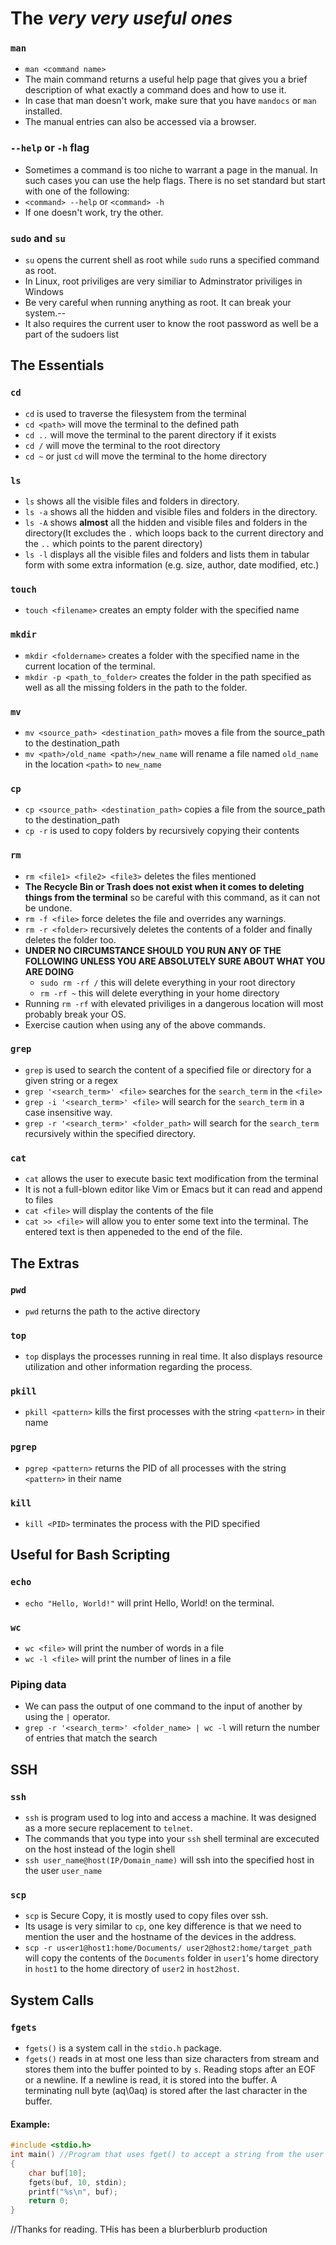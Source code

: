# The *very very useful ones*
### `man`
- `man <command name>`
- The main command returns a useful help page that gives you a brief description of what exactly a command does and how to use it.
- In case that man doesn't work, make sure that you have `mandocs` or `man` installed.
- The manual entries can also be accessed via a browser.

### `--help` or `-h` flag
 - Sometimes a command is too niche to warrant a page in the manual. In such cases you can use the help flags. There is no set standard but start with one of the following:
 - `<command> --help` or `<command> -h`
 - If one doesn't work, try the other.
 
### `sudo` and `su` 
- `su` opens the current shell as root while `sudo` runs a specified command as root.
- In Linux, root priviliges are very similiar to Adminstrator priviliges in Windows
- Be very careful when running anything as root. It can break your system.--
- It also requires the current user to know the root password as well be a part of the sudoers list

## The Essentials
### `cd`
- `cd` is used to traverse the filesystem from the terminal
- `cd <path>` will move the terminal to the defined path
- `cd ..` will move the terminal to the parent directory if it exists
- `cd /` will move the terminal to the root directory
- `cd ~` or just `cd` will move the terminal to the home directory 

### `ls`
- `ls` shows all the visible files and folders in directory. 
- `ls -a` shows all the hidden and visible files and folders in the directory.
- `ls -A` shows **almost** all the hidden and visible files and folders in the directory(It excludes the `.` which loops back to the current directory and the `..` which points to the parent directory)
- `ls -l` displays all the visible files and folders and lists them in tabular form with some extra information (e.g. size, author, date modified, etc.)

### `touch`
- `touch <filename>` creates an empty folder with the specified name

### `mkdir`
- `mkdir <foldername>` creates a folder with the specified name in the current location of the terminal.
- `mkdir -p <path_to_folder>` creates the folder in the path specified as well as all the missing folders in the path to the folder.

### `mv`
- `mv <source_path> <destination_path>` moves a file from the source_path to the destination_path
- `mv <path>/old_name <path>/new_name` will rename a file named `old_name` in the location `<path>` to `new_name`
    
### `cp` 
- `cp <source_path> <destination_path>` copies a file from the source_path to the destination_path
- `cp -r` is used to copy folders by recursively copying their contents
    
### `rm` 
- `rm <file1> <file2> <file3>` deletes the files mentioned
- **The Recycle Bin or Trash does not exist when it comes to deleting things from the terminal** so be careful with this command, as it can not be undone.
- `rm -f <file>` force deletes the file and overrides any warnings.
- `rm -r <folder>` recursively deletes the contents of a folder and finally deletes the folder too.
- **UNDER NO CIRCUMSTANCE SHOULD YOU RUN ANY OF THE FOLLOWING UNLESS YOU ARE ABSOLUTELY SURE ABOUT WHAT YOU ARE DOING**
    - `sudo rm -rf /` this will delete everything in your root directory
    - `rm -rf ~` this will delete everything in your home directory
- Running `rm -rf` with elevated priviliges in a dangerous location will most probably break your OS.
- Exercise caution when using any of the above commands.
   
### `grep`
- `grep` is used to search the content of a specified file or directory for a given string or a regex
- `grep '<search_term>' <file>` searches for the `search_term` in the `<file>`
- `grep -i '<search_term>' <file>` will search for the `search_term` in a case insensitive way.
- `grep -r '<search_term>' <folder_path>` will search for the `search_term` recursively within the specified directory.
    
### `cat`
- `cat` allows the user to execute basic text modification from the terminal
- It is not a full-blown editor like Vim or Emacs but it can read and append to files
- `cat <file>` will display the contents of the file 
- `cat >> <file>` will allow you to enter some text into the terminal. The entered text is then appeneded to the end of the file.


## The Extras
### `pwd`
- `pwd` returns the path to the active directory

### `top`
- `top` displays the processes running in real time. It also displays resource utilization and other information regarding the process.

### `pkill`
- `pkill <pattern>` kills the first processes with the string `<pattern>` in their name

### `pgrep`
- `pgrep <pattern>` returns the PID of all processes with the string `<pattern>` in their name

### `kill`
- `kill <PID>` terminates the process with the PID specified

## Useful for Bash Scripting

### `echo`
- `echo "Hello, World!"` will print Hello, World! on the terminal.

### `wc`
- `wc <file>` will print the number of words in a file
- `wc -l <file>` will print the number of lines in a file

### Piping data
- We can pass the output of one command to the input of another by using the `|` operator.
- `grep -r '<search_term>' <folder_name> | wc -l` will return the number of entries that match the search

## SSH
### `ssh`
- `ssh` is program used to log into and access a machine. It was designed as a more secure replacement to `telnet`.
- The commands that you type into your `ssh` shell terminal are excecuted on the host instead of the login shell
- `ssh user_name@host(IP/Domain_name)` will ssh into the specified host in the user `user_name`

### `scp`
- `scp` is Secure Copy, it is mostly used to copy files over ssh. 
- Its usage is very similar to `cp`, one key difference is that we need to mention the user and the hostname of the devices in the address.
- `scp -r us<er1@host1:home/Documents/ user2@host2:home/target_path` will copy the contents of the `Documents` folder in `user1`'s home directory in `host1` to the home directory of `user2` in `host2host`. 

## System Calls
### `fgets`
- `fgets()` is a system call in the `stdio.h` package.
- `fgets()` reads in at most one less than size characters from stream and stores them into the buffer pointed to by `s`. Reading stops after an EOF or a newline. If a newline is read, it is stored into the buffer. A terminating null byte (aq\0aq) is stored after the last character in the buffer.  
#### Example: 

``` c
#include <stdio.h>
int main() //Program that uses fget() to accept a string from the user and print it
{
    char buf[10];
    fgets(buf, 10, stdin);
    printf("%s\n", buf);
    return 0;
}
```
//Thanks for reading. THis has been a blurberblurb production
